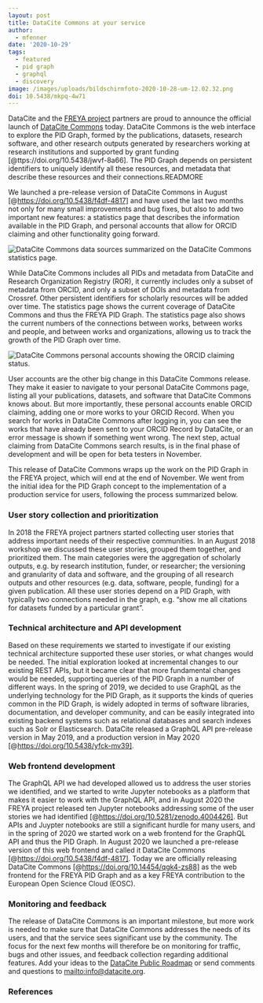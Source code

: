 ```yaml
---
layout: post
title: DataCite Commons at your service
author:
  - mfenner
date: '2020-10-29'
tags:
  - featured
  - pid graph
  - graphql
  - discovery
image: /images/uploads/bildschirmfoto-2020-10-28-um-12.02.32.png
doi: 10.5438/mkpq-4w71
---
```


DataCite and the [FREYA project](https://www.project-freya.eu/en) partners are proud to announce the official launch of [DataCite Commons](https://commons.datacite.org) today. DataCite Commons is the web interface to explore the PID Graph, formed by the publications, datasets, research software, and other research outputs generated by researchers working at research institutions and supported by grant funding [@ttps://doi.org/10.5438/jwvf-8a66]. The PID Graph depends on persistent identifiers to uniquely identify all these resources, and metadata that describe these resources and their connections.READMORE

We launched a pre-release version of DataCite Commons in August \[@https://doi.org/10.5438/f4df-4817] and have used the last two months not only for many small improvements and bug fixes, but also to add two important new features: a statistics page that describes the information available in the PID Graph, and personal accounts that allow for ORCID claiming and other functionality going forward.

![](/images/uploads/bildschirmfoto-2020-10-28-um-11.42.23.png "DataCite Commons data sources summarized on the DataCite Commons statistics page.")

While DataCite Commons includes all PIDs and metadata from DataCite and Research Organization Registry (ROR), it currently includes only a subset of metadata from ORCID, and only a subset of DOIs and metadata from Crossref. Other persistent identifiers for scholarly resources will be added over time. The statistics page shows the current coverage of DataCite Commons and thus the FREYA PID Graph. The statistics page also shows the current numbers of the connections between works, between works and people, and between works and organizations, allowing us to track the growth of the PID Graph over time.

![](/images/uploads/bildschirmfoto-2020-10-28-um-12.02.32.png "DataCite Commons personal accounts showing the ORCID claiming status.")

User accounts are the other big change in this DataCite Commons release. They make it easier to navigate to your personal DataCite Commons page, listing all your publications, datasets, and software that DataCite Commons knows about. But more importantly, these personal accounts enable ORCID claiming, adding one or more works to your ORCID Record. When you search for works in DataCite Commons after logging in, you can see the works that have already been sent to your ORCID Record by DataCite, or an error message is shown if something went wrong. The next step, actual claiming from DataCite Commons search results, is in the final phase of development and will be open for beta testers in November.

This release of DataCite Commons wraps up the work on the PID Graph in the FREYA project, which will end at the end of November. We went from the initial idea for the PID Graph concept to the implementation of a production service for users, following the process summarized below.

### User story collection and prioritization

In 2018 the FREYA project partners started collecting user stories that address important needs of their respective communities. In an August 2018 workshop we discussed these user stories, grouped them together, and prioritized them. The main categories were the aggregation of scholarly outputs, e.g. by research institution, funder, or researcher; the versioning and granularity of data and software, and the grouping of all research outputs and other resources (e.g. data, software, people, funding) for a given publication. All these user stories depend on a PID Graph, with typically two connections needed in the graph, e.g. “show me all citations for datasets funded by a particular grant”.

### Technical architecture and API development

Based on these requirements we started to investigate if our existing technical architecture supported these user stories, or what changes would be needed. The initial exploration looked at incremental changes to our existing REST APIs, but it became clear that more fundamental changes would be needed, supporting queries of the PID Graph in a number of different ways. In the spring of 2019, we decided to use GraphQL as the underlying technology for the PID Graph, as it supports the kinds of queries common in the PID Graph, is widely adopted in terms of software libraries, documentation, and developer community, and can be easily integrated into existing backend systems such as relational databases and search indexes such as Solr or Elasticsearch. DataCite released a GraphQL API pre-release version in May 2019, and a production version in May 2020 [@https://doi.org/10.5438/yfck-mv39].

### Web frontend development

The GraphQL API we had developed allowed us to address the user stories we identified, and we started to write Jupyter notebooks as a platform that makes it easier to work with the GraphQL API, and in August 2020 the FREYA project released ten Jupyter notebooks addressing some of the user stories we had identified [@https://doi.org/10.5281/zenodo.4004426]. But APIs and Juypter notebooks are still a significant hurdle for many users, and in the spring of 2020 we started work on a web frontend for the GraphQL API and thus the PID Graph. In August 2020 we launched a pre-release version of this web frontend and called it DataCite Commons [@https://doi.org/10.5438/f4df-4817]. Today we are officially releasing DataCite Commons [@https://doi.org/10.14454/qgk4-zs88] as the web frontend for the FREYA PID Graph and as a key FREYA contribution to the European Open Science Cloud (EOSC).

### Monitoring and feedback

The release of DataCite Commons is an important milestone, but more work is needed to make sure that DataCite Commons addresses the needs of its users, and that the service sees significant use by the community. The focus for the next few months will therefore be on monitoring for traffic, bugs and other issues, and feedback collection regarding additional features. Add your ideas to the [DataCite Public Roadmap](https://datacite.org/roadmap.html) or send comments and questions to <mailto:info@datacite.org>.

### References
